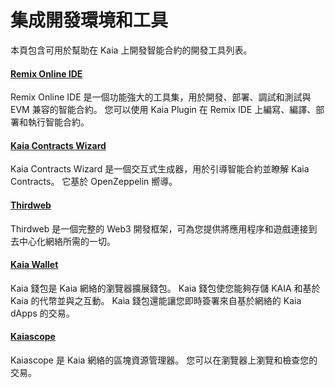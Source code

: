 # 集成開發環境和工具

本頁包含可用於幫助在 Kaia 上開發智能合約的開發工具列表。

#### [Remix Online IDE](https://remix.ethereum.org/)<a href="#remix-ide" id="remix-ide"></a>

Remix Online IDE 是一個功能強大的工具集，用於開發、部署、調試和測試與 EVM 兼容的智能合約。 您可以使用 Kaia Plugin 在 Remix IDE 上編寫、編譯、部署和執行智能合約。

#### [Kaia Contracts Wizard](https://wizard.kaia.io) <a href="#kaia-contract-wizard" id="kaia-contract-wizard"></a>

Kaia Contracts Wizard 是一個交互式生成器，用於引導智能合約並瞭解 Kaia Contracts。 它基於 OpenZeppelin 嚮導。

#### [Thirdweb](../deploy/thirdweb.md) <a href="#thirdweb" id="thirdweb"></a>

Thirdweb 是一個完整的 Web3 開發框架，可為您提供將應用程序和遊戲連接到去中心化網絡所需的一切。

#### [Kaia Wallet](../../tools/wallets/kaia-wallet.md) <a href="#kaia-wallet" id="kaia-wallet"></a>

Kaia 錢包是 Kaia 網絡的瀏覽器擴展錢包。 Kaia 錢包使您能夠存儲 KAIA 和基於 Kaia 的代幣並與之互動。 Kaia 錢包還能讓您即時簽署來自基於網絡的 Kaia dApps 的交易。

#### [Kaiascope](../../tools/block-explorers/kaiascope.md)<a href="#kaiascope" id="kaiascope"></a>

Kaiascope 是 Kaia 網絡的區塊資源管理器。 您可以在瀏覽器上瀏覽和檢查您的交易。